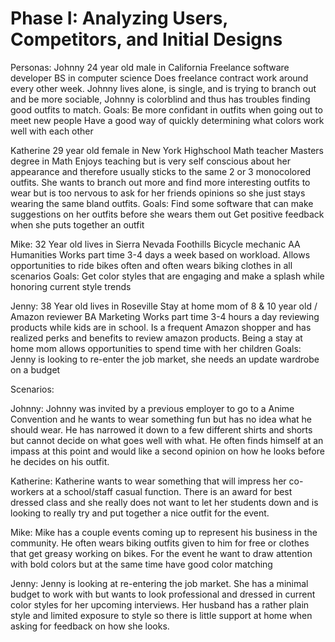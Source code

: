 # Phase I: Analyzing Users, Competitors, and Initial Designs

Personas:
Johnny 
  24 year old male in California
  Freelance software developer
  BS in computer science
  Does freelance contract work around every other week. Johnny lives alone, is single, and is trying to branch out and be more sociable, Johnny is colorblind and thus   has troubles finding good outfits to match.
Goals:
  Be more confidant in outfits when going out to meet new people
  Have a good way of quickly determining what colors work well with each other

Katherine
  29 year old female in New York
  Highschool Math teacher
  Masters degree in Math
  Enjoys teaching but is very self conscious about her appearance and therefore usually sticks to the same 2 or 3 monocolored outfits. She wants to branch out more and   find more interesting outfits to wear but is too nervous to ask for her friends opinions so she just stays wearing the same bland outfits.
Goals:
  Find some software that can make suggestions on her outfits before she wears them out
  Get positive feedback when she puts together an outfit

Mike:
  32 Year old lives in Sierra Nevada Foothills
  Bicycle mechanic
  AA  Humanities
  Works part time 3-4 days a week based on workload. Allows opportunities to ride bikes often and often wears biking clothes in all scenarios
Goals:
  Get color styles that are engaging and make a splash while honoring current style trends

Jenny:
  38 Year old lives in Roseville
  Stay at home mom of 8 & 10 year old / Amazon reviewer
  BA Marketing
  Works part time 3-4 hours a day reviewing products while kids are in school. Is a frequent Amazon shopper and has realized perks and benefits to review amazon          products. Being a stay at home mom allows opportunities to spend time with her children 
Goals:
  Jenny is looking to re-enter the job market, she needs an update wardrobe on a budget


Scenarios:

Johnny: 
  Johnny was invited by a previous employer to go to a Anime Convention and he wants to wear something fun but has no idea what he should wear. He has narrowed it down   to a few different shirts and shorts but cannot decide on what goes well with what. He often finds himself at an impass at this point and would like a second opinion   on how he looks before he decides on his outfit.

Katherine: 
  Katherine wants to wear something that will impress her co-workers at a school/staff casual function. There is an award for best dressed class and she really does     not want to let her students down and is looking to really try and put together a nice outfit for the event.

Mike: 
  Mike has a couple events coming up to represent his business in the community. He often wears biking outfits given to him for free or clothes that get greasy working   on bikes. For the event he want to draw attention with bold colors but at the same time have good color matching   

Jenny: 
  Jenny is looking at re-entering the job market. She has a minimal budget to work with but wants to look professional and dressed in current color styles for her       upcoming interviews. Her husband has a rather plain style and limited exposure to style so there is little support at home when asking for feedback on how she looks.
